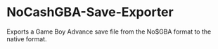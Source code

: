 # NoCashGBA-Save-Exporter
Exports a Game Boy Advance save file from the No$GBA format to the native format.

